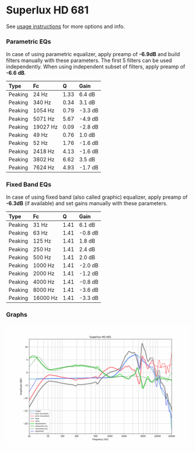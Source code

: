 # Superlux HD 681
See [usage instructions](https://github.com/jaakkopasanen/AutoEq#usage) for more options and info.

### Parametric EQs
In case of using parametric equalizer, apply preamp of **-6.9dB** and build filters manually
with these parameters. The first 5 filters can be used independently.
When using independent subset of filters, apply preamp of **-6.6 dB**.

| Type    | Fc       |    Q | Gain    |
|:--------|:---------|:-----|:--------|
| Peaking | 24 Hz    | 1.33 | 6.4 dB  |
| Peaking | 340 Hz   | 0.34 | 3.1 dB  |
| Peaking | 1054 Hz  | 0.79 | -3.3 dB |
| Peaking | 5071 Hz  | 5.67 | -4.9 dB |
| Peaking | 19027 Hz | 0.09 | -2.8 dB |
| Peaking | 49 Hz    | 0.76 | 1.0 dB  |
| Peaking | 52 Hz    | 1.76 | -1.6 dB |
| Peaking | 2418 Hz  | 4.13 | -1.6 dB |
| Peaking | 3802 Hz  | 6.62 | 3.5 dB  |
| Peaking | 7624 Hz  | 4.93 | -1.7 dB |

### Fixed Band EQs
In case of using fixed band (also called graphic) equalizer, apply preamp of **-6.3dB**
(if available) and set gains manually with these parameters.

| Type    | Fc       |    Q | Gain    |
|:--------|:---------|:-----|:--------|
| Peaking | 31 Hz    | 1.41 | 6.1 dB  |
| Peaking | 63 Hz    | 1.41 | -0.8 dB |
| Peaking | 125 Hz   | 1.41 | 1.8 dB  |
| Peaking | 250 Hz   | 1.41 | 2.4 dB  |
| Peaking | 500 Hz   | 1.41 | 2.0 dB  |
| Peaking | 1000 Hz  | 1.41 | -2.0 dB |
| Peaking | 2000 Hz  | 1.41 | -1.2 dB |
| Peaking | 4000 Hz  | 1.41 | -0.8 dB |
| Peaking | 8000 Hz  | 1.41 | -3.6 dB |
| Peaking | 16000 Hz | 1.41 | -3.3 dB |

### Graphs
![](./Superlux%20HD%20681.png)